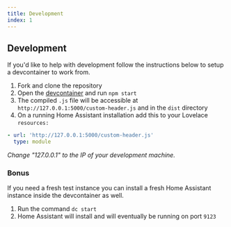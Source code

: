 ```yaml
---
title: Development
index: 1
---
```


## Development

If you'd like to help with development follow the instructions below to setup a devcontainer to work from.

1. Fork and clone the repository
2. Open the [devcontainer][devcontainer] and run `npm start`
3. The compiled `.js` file will be accessible at `http://127.0.0.1:5000/custom-header.js` and in the `dist` directory
4. On a running Home Assistant installation add this to your Lovelace `resources:`

```yaml
- url: 'http://127.0.0.1:5000/custom-header.js'
  type: module
```

_Change "127.0.0.1" to the IP of your development machine._

### Bonus

If you need a fresh test instance you can install a fresh Home Assistant instance inside the devcontainer as well.

1. Run the command `dc start`
2. Home Assistant will install and will eventually be running on port `9123`

<!--Links -->

[devcontainer]: https://code.visualstudio.com/docs/remote/containers
